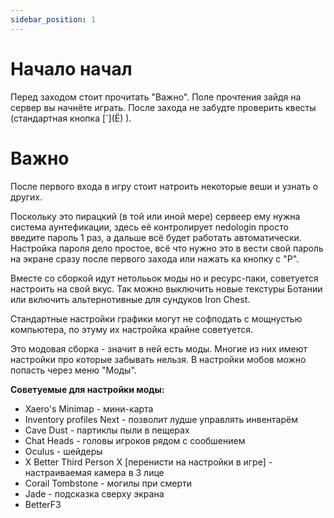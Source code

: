 ```yaml
---
sidebar_position: 1
---
```


# Начало начал
Перед заходом стоит прочитать "Важно". Поле прочтения зайдя на сервер вы начнёте играть.
После захода не забудте проверить квесты (стандартная кнопка [`]\(Ё) ). 

# Важно
После первого входа в игру стоит натроить некоторые веши и узнать о других. 

Поскольку это пирацкий (в той или иной мере) сервеер ему нужна система аунтефикации, здесь её контролирует nedologin просто введите пароль 1 раз, а дальше всё будет работать автоматически. 
Настройка пароля дело простое, всё что нужно это в вести свой пароль на экране сразу после первого захода или нажать ка кнопку с "P".

Вместе со сборкой идут нетолььок моды но и ресурс-паки, советуется настроить на свой вкус. Так можно выключить новые текстуры Ботании или включить альтернотивные для сундуков Iron Chest.

Стандартные настройки графики могут не софподать с мощнустью компьютера, по этуму их настройка крайне советуется.

Это модовая сборка - значит в ней есть моды. Многие из них имеют настройки про которые забывать нельзя. В настройки мобов можно попасть через меню "Моды".

**Советуемые для настройки моды:**
- Xaero's Minimap - мини-карта
- Inventory profiles Next - позволит лудше управлять инвентарём
- Cave Dust - партиклы пыли в пещерах
- Chat Heads - головы игроков рядом с сообшением
- Oculus - шейдеры
- X Better Third Person X \[перенисти на настройки в игре] - настраиваемая камера в 3 лице
- Corail Tombstone - могилы при смерти
- Jade - подсказка сверху экрана
- BetterF3
